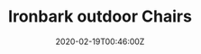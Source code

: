 ---
title: Ironbark outdoor Chairs	
summary: Improved ikea Tarno chairs
tags:
- wood
date: "2020-02-19T00:46:00Z"


# Optional external URL for project (replaces project detail page).
external_link: "/build/chair"

image:
  caption: Outdoor Chairs
  focal_point: Smart
---